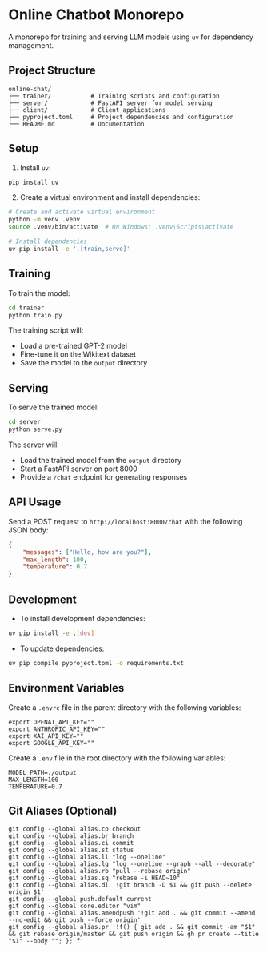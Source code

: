 # Online Chatbot Monorepo

A monorepo for training and serving LLM models using `uv` for dependency management.
## Project Structure
```
online-chat/
├── trainer/           # Training scripts and configuration
├── server/            # FastAPI server for model serving
├── client/            # Client applications
├── pyproject.toml     # Project dependencies and configuration
└── README.md          # Documentation
```

## Setup

1. Install `uv`:
```bash
pip install uv
```

2. Create a virtual environment and install dependencies:
```bash
# Create and activate virtual environment
python -m venv .venv
source .venv/bin/activate  # On Windows: .venv\Scripts\activate

# Install dependencies
uv pip install -e '.[train,serve]'
```

## Training

To train the model:

```bash
cd trainer
python train.py
```

The training script will:
- Load a pre-trained GPT-2 model
- Fine-tune it on the Wikitext dataset
- Save the model to the `output` directory

## Serving

To serve the trained model:

```bash
cd server
python serve.py
```

The server will:
- Load the trained model from the `output` directory
- Start a FastAPI server on port 8000
- Provide a `/chat` endpoint for generating responses

## API Usage

Send a POST request to `http://localhost:8000/chat` with the following JSON body:
```json
{
    "messages": ["Hello, how are you?"],
    "max_length": 100,
    "temperature": 0.7
}
```

## Development

- To install development dependencies:
```bash
uv pip install -e .[dev]
```

- To update dependencies:
```bash
uv pip compile pyproject.toml -o requirements.txt
```

## Environment Variables

Create a `.envrc` file in the parent directory with the following variables:
```
export OPENAI_API_KEY=""
export ANTHROPIC_API_KEY=""
export XAI_API_KEY=""
export GOOGLE_API_KEY=""
```

Create a `.env` file in the root directory with the following variables:
```
MODEL_PATH=./output
MAX_LENGTH=100
TEMPERATURE=0.7
```

## Git Aliases (Optional)

```shell
git config --global alias.co checkout
git config --global alias.br branch
git config --global alias.ci commit
git config --global alias.st status
git config --global alias.ll "log --oneline"
git config --global alias.lg "log --oneline --graph --all --decorate"
git config --global alias.rb "pull --rebase origin"
git config --global alias.sq "rebase -i HEAD~10"
git config --global alias.dl '!git branch -D $1 && git push --delete origin $1'
git config --global push.default current
git config --global core.editor "vim"
git config --global alias.amendpush '!git add . && git commit --amend --no-edit && git push --force origin'
git config --global alias.pr '!f() { git add . && git commit -am "$1" && git rebase origin/master && git push origin && gh pr create --title "$1" --body ""; }; f'
```
